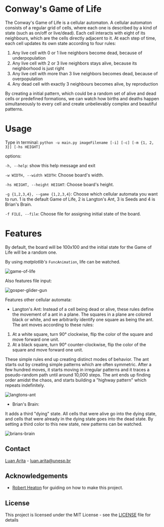 # Conway's Game of Life

The Conway's Game of Life is a cellular automaton. A cellular automaton consists of a regular grid of cells, where each one is described by a kind of state (such as on/off or live/dead). Each cell interacts with eight of its neighbours, which are the cells directly adjacent to it. At each step of time, each cell updates its own state according to four rules:

1. Any live cell with 0 or 1 live neighbors become dead, because of underpopulation
2. Any live cell with 2 or 3 live neighbors stays alive, because its neighborhood is just right
3. Any live cell with more than 3 live neighbors becomes dead, because of overpopulation
4. Any dead cell with exactly 3 neighbours becomes alive, by reproduction

By creating a initial pattern, which could be a random set of alive and dead cells or predefined formations, we can watch how births and deaths happen simultaneously to every cell and create unbelievably complex and beautiful patterns.

# Usage

Type in terminal:  ```python -u main.py imageFilename [-i] [-c] [-m {1, 2, 3}] [-hs HEIGHT]```


options:

  `-h, --help`:                       show this help message and exit
  
  `-w WIDTH, --width WIDTH`:          Choose board's width.
  
  `-hs HEIGHT, --height HEIGHT`:      Choose board's height.
  
  `-g {1,2,3,4}, --game {1,2,3,4}`:   Choose which cellular automata you want to run. 1 is the default Game of Life, 2 is Langton's Ant, 3 is Seeds and 4 is Brian's Brain. 
    
  `-f FILE, --file`:                  Choose file for assigning initial state of the board.

  # Features

  By default, the board will be 100x100 and the initial state for the Game of Life will be a random one.

  By using _matplotlib's_ `FuncAnimation`, life can be watched.
  
  ![game-of-life](https://github.com/luan-arita/game-of-life/assets/35427506/3484f38a-e9f8-4cb0-85fa-3285b9df2293)

  Also features file input:
  
  ![gosper-glider-gun](https://github.com/luan-arita/game-of-life/assets/35427506/42296ea4-e11e-44b0-bc3a-cad9e7a83a3a)

  Features other cellular automata:

  - Langton's Ant:
Instead of a cell being dead or alive, these rules define the movement of a ant in a plane. The squares in a plane are colored black or white, and we arbitrarily identify one square as being the ant. The ant moves according to these rules:

1. At a white square, turn 90° clockwise, flip the color of the square and move forward one unit.
2. At a black square, turn 90° counter-clockwise, flip the color of the square and move forward one unit.

These simple rules end up creating distinct modes of behavior. The ant starts out by creating simple patterns which are often symmetric. After a few hundred moves, it starts moving in irregular patterns and it traces a pseudo-random path until around 10,000 steps. The ant ends up finding order amidst the chaos, and starts building a "highway pattern" which repeats indefinitely.

![langtons-ant](https://github.com/luan-arita/game-of-life/assets/35427506/411d1051-de01-4301-9b70-b50af10b665a)

 - Brian's Brain: 

It adds a third "dying" state. All cells that were alive go into the dying state, and cells that were already in the dying state goes into the dead state. By setting a third color to this new state, new patterns can be watched.

  ![brians-brain](https://github.com/luan-arita/game-of-life/assets/35427506/81e4f9aa-cffd-4319-9988-0cd19954d04e)


## Contact

[Luan Arita](https://www.linkedin.com/in/luan-arita-319870262/) - luan.arita@unesp.br

## Acknowledgements
* [Robert Heaton](https://robertheaton.com/2018/07/20/project-2-game-of-life/) for guiding on how to make this project.

## License

This project is licensed under the MIT License - see the [LICENSE](https://github.com/sathwikmatsa/ASCII-art/blob/master/LICENSE) file for details

  

